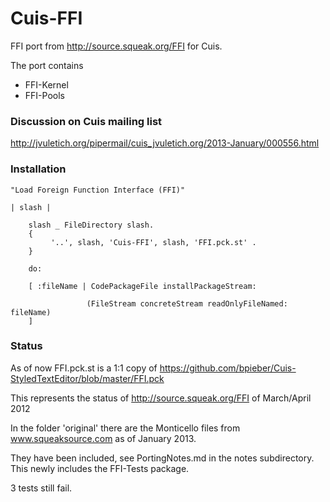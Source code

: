 Cuis-FFI
========

FFI port from http://source.squeak.org/FFI for Cuis.


The port contains

* FFI-Kernel
* FFI-Pools

### Discussion on Cuis mailing list ###

http://jvuletich.org/pipermail/cuis_jvuletich.org/2013-January/000556.html


### Installation ###

    "Load Foreign Function Interface (FFI)"

    | slash |

        slash _ FileDirectory slash.
        {
             '..', slash, 'Cuis-FFI', slash, 'FFI.pck.st' .
        }

        do:

        [ :fileName | CodePackageFile installPackageStream:
	
                     (FileStream concreteStream readOnlyFileNamed: fileName)
        ]   


### Status ###

As of now FFI.pck.st is a 1:1 copy of https://github.com/bpieber/Cuis-StyledTextEditor/blob/master/FFI.pck

This represents the status of http://source.squeak.org/FFI of March/April 2012


In the folder 'original' there are the Monticello files from www.squeaksource.com as of January 2013. 

They have been included, see PortingNotes.md in the notes subdirectory. This newly includes the FFI-Tests package.

3 tests still fail.
